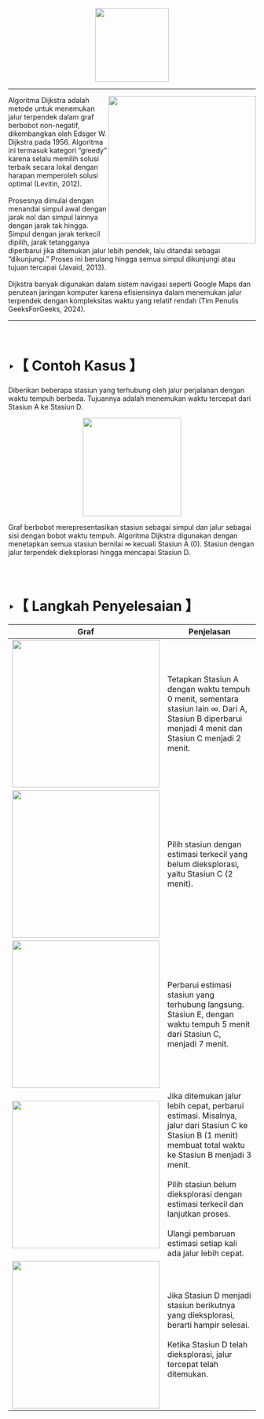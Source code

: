 <div align="center">
  <img height="150" src="https://github.com/user-attachments/assets/6fac93e9-dce1-4ab7-b8e4-1491592555f3"/>
</div>

---
<img align="right" height="300" src="https://upload.wikimedia.org/wikipedia/commons/d/d9/Edsger_Wybe_Dijkstra.jpg"  />

<p align="left">Algoritma Dijkstra adalah metode untuk menemukan jalur terpendek dalam graf berbobot non-negatif, dikembangkan oleh Edsger W. Dijkstra pada 1956. Algoritma ini termasuk kategori “greedy” karena selalu memilih solusi terbaik secara lokal dengan harapan memperoleh solusi optimal (Levitin, 2012).<br><br>Prosesnya dimulai dengan menandai simpul awal dengan jarak nol dan simpul lainnya dengan jarak tak hingga. Simpul dengan jarak terkecil dipilih, jarak tetangganya diperbarui jika ditemukan jalur lebih pendek, lalu ditandai sebagai “dikunjungi.” Proses ini berulang hingga semua simpul dikunjungi atau tujuan tercapai (Javaid, 2013).<br><br>Dijkstra banyak digunakan dalam sistem navigasi seperti Google Maps dan perutean jaringan komputer karena efisiensinya dalam menemukan jalur terpendek dengan kompleksitas waktu yang relatif rendah (Tim Penulis GeeksForGeeks, 2024).</p>

---

<br>

<h1 align="left">‣【 Contoh Kasus 】</h1> 

###

<p align="left">Diberikan beberapa stasiun yang terhubung oleh jalur perjalanan dengan waktu tempuh berbeda. Tujuannya adalah menemukan waktu tercepat dari Stasiun A ke Stasiun D.
  
<div align="center">
  <img height="200" src="https://github.com/user-attachments/assets/f6c4ee98-189f-4724-92dd-296a85139c38"/>
</div>

Graf berbobot merepresentasikan stasiun sebagai simpul dan jalur sebagai sisi dengan bobot waktu tempuh. Algoritma Dijkstra digunakan dengan menetapkan semua stasiun bernilai ∞ kecuali Stasiun A (0). Stasiun dengan jalur terpendek dieksplorasi hingga mencapai Stasiun D.</p>

###

<br>

<h1 align="left">‣【 Langkah Penyelesaian 】</h1>


| Graf | Penjelasan |
|--------|-----------|
| <img src="https://github.com/user-attachments/assets/13401d81-9ac9-4df5-a8a2-84829e67c84a" width="300"> | Tetapkan Stasiun A dengan waktu tempuh 0 menit, sementara stasiun lain ∞. Dari A, Stasiun B diperbarui menjadi 4 menit dan Stasiun C menjadi 2 menit. |
| <img src="https://github.com/user-attachments/assets/421cae94-7478-4781-bba0-45d7a0f18623" width="300"> | Pilih stasiun dengan estimasi terkecil yang belum dieksplorasi, yaitu Stasiun C (2 menit). |
| <img src="https://github.com/user-attachments/assets/be8e015b-86c9-4b59-84cd-a97c51bb27b3" width="300"> | Perbarui estimasi stasiun yang terhubung langsung. Stasiun E, dengan waktu tempuh 5 menit dari Stasiun C, menjadi 7 menit. |
| <img src="https://github.com/user-attachments/assets/11800ef0-1d62-4394-81cb-8753b00b4dbb" width="300"> | Jika ditemukan jalur lebih cepat, perbarui estimasi. Misalnya, jalur dari Stasiun C ke Stasiun B (1 menit) membuat total waktu ke Stasiun B menjadi 3 menit. <br>  <br> Pilih stasiun belum dieksplorasi dengan estimasi terkecil dan lanjutkan proses. <br> <br>  Ulangi pembaruan estimasi setiap kali ada jalur lebih cepat. |
| <img src="https://github.com/user-attachments/assets/0b1e8b42-e19f-4acc-8693-b8a1b2101460" width="300"> | Jika Stasiun D menjadi stasiun berikutnya yang dieksplorasi, berarti hampir selesai. <br> <br>  Ketika Stasiun D telah dieksplorasi, jalur tercepat telah ditemukan. |


###
